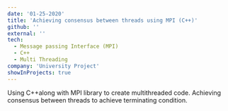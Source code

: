 ```yaml
---
date: '01-25-2020'
title: 'Achieving consensus between threads using MPI (C++)'
github: ''
external: ''
tech:
  - Message passing Interface (MPI)
  - C++
  - Multi Threading
company: 'University Project'
showInProjects: true
---
```


Using C++along with MPI library to create multithreaded code. Achieving consensus between threads to achieve terminating condition.
